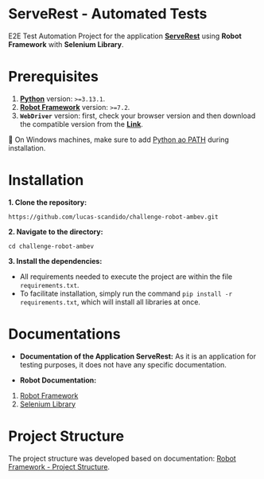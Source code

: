 # ServeRest - Automated Tests
E2E Test Automation Project for the application **[ServeRest](https://serverest.dev/)** using **Robot Framework** with **Selenium Library**.

# Prerequisites
1. **[Python](https://www.python.org/downloads/)** version: `>=3.13.1`.
2. **[Robot Framework](https://docs.robotframework.org/docs/getting_started/testing#install-robot-framework)** version: `>=7.2`.
3. **`WebDriver`** version: first, check your browser version and then download the compatible version from the **[Link](https://googlechromelabs.github.io/chrome-for-testing/)**.

📝 On Windows machines, make sure to add [Python ao PATH](https://docs.python.org/3/using/windows.html#the-full-installer) during installation.

# Installation
**1. Clone the repository:**
```
https://github.com/lucas-scandido/challenge-robot-ambev.git
```

**2. Navigate to the directory:**
```
cd challenge-robot-ambev
```

**3. Install the dependencies:**
- All requirements needed to execute the project are within the file `requirements.txt`.
- To facilitate installation, simply run the command `pip install -r requirements.txt`, which will install all libraries at once.

# Documentations
- **Documentation of the Application ServeRest:**
As it is an application for testing purposes, it does not have any specific documentation.

- **Robot Documentation:**
1. [Robot Framework](https://docs.robotframework.org/)
2. [Selenium Library](https://robotframework.org/SeleniumLibrary/SeleniumLibrary.html)

# Project Structure
The project structure was developed based on documentation: [Robot Framework - Project Structure](https://docs.robotframework.org/docs/examples/project_structure). 